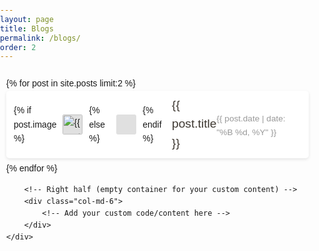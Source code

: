 ```yaml
---
layout: page
title: Blogs
permalink: /blogs/
order: 2
---
```

<div class="container">
    <div class="row">
        <!-- Left half for Latest Blogs -->
        <div class="col-md-6">
           {% for post in site.posts limit:2 %}
            <div class="post-preview" data-title="{{ post.title }}">
                {% if post.image %}
                <img src="{{ post.image | relative_url }}" alt="{{ post.title }}" class="post-thumbnail">
                {% else %}
                <div class="post-thumbnail"></div> <!-- Placeholder for consistency -->
                {% endif %}
                <a href="{{ post.url | relative_url }}" class="post-titles">{{ post.title }}</a>
                <div class="post-meta">{{ post.date | date: "%B %d, %Y" }}</div>
            </div>
            {% endfor %}
        </div>
        
        <!-- Right half (empty container for your custom content) -->
        <div class="col-md-6">
            <!-- Add your custom code/content here -->
        </div>
    </div>
</div>

<style>
    body {
        line-height: 1.6;
        margin: 0;
        padding: 0;
        font-family: Arial, sans-serif;
    }
    <style>
    body {
        line-height: 1.6;
        margin: 0;
        padding: 0;
        font-family: Arial, sans-serif;
    }
    .container {
        max-width: 1200px;
        margin: 0 auto;
        padding: 10px;
    }
    .post-preview {
        background: #fff;
        padding: 8px 12px; /* Reduced padding for compactness */
        margin-bottom: 5px; /* Reduced margin for less space between posts */
        border-radius: 5px;
        box-shadow: 0 2px 5px rgba(0, 0, 0, 0.1);
        display: flex;
        align-items: center;
    }
    .post-thumbnail {
        width: 2rem;
        height: 2rem; /* Matches the height of the title font size */
        margin-right: 10px; /* Reduced margin */
        flex-shrink: 0;
        border-radius: 3px;
        object-fit: cover;
        background-color: #e0e0e0; /* Placeholder background color */
    }
    .post-titles {
        font-size: 1.2rem; /* Reduced font size */
        margin: 0;
        color: #3e3831;
        text-decoration: none;
        transition: color 0.3s ease;
    }
    .post-titles:hover {
        color: #007bff;
    }
    .post-meta {
        font-size: 0.85rem; /* Smaller font size for compactness */
        color: #999;
        margin-top: 5px; /* Reduced margin to bring the meta closer to the title */
    }
</style>